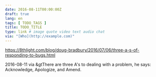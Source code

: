 ```yaml
---
date: 2016-08-11T00:00:00Z
draft: true
lang: en
tags: [ TODO_TAGS ]
title: TODO_TITLE
type: link # image quote video text audio chat
via: "[Who](http://example.com)"
---
```


<https://8thlight.com/blog/doug-bradbury/2016/07/06/three-a-s-of-responding-to-bugs.html>

2016-08-11 via
&gtThere are three A's to dealing with a problem, he says: Acknowledge, Apologize, and Amend.





